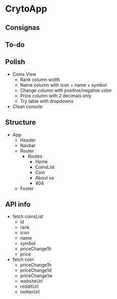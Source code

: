 # CrytoApp

## Consignas

## To-do

## Polish

- Coins View
  - Rank column width
  - Name column with icon + name + symbol
  - Change column with positive/negative color
  - Price column with 2 decimals only
  - Try table with dropdowns
- Clean console

## Structure

- App
  - Header
  - Navbar
  - Router
    - Routes
      - Home
      - CoinsList
      - Coin
      - About us
      - 404
  - Footer

## API info

- fetch coinsList
  - id
  - rank
  - icon
  - name
  - symbol
  - priceChange1h
  - price
- fetch coin
  - priceChange1h
  - priceChange1d
  - priceChange1w
  - websiteUrl
  - redditUrl
  - twitterUrl
